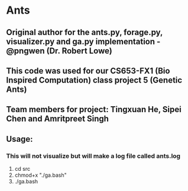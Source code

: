 # Ants

## Original author for the ants.py, forage.py, visualizer.py and ga.py implementation - @pngwen (Dr. Robert Lowe)

## This code was used for our CS653-FX1 (Bio Inspired Computation) class project 5 (Genetic Ants)

## Team members for project: Tingxuan He, Sipei Chen and Amritpreet Singh

## Usage:
### This will not visualize but will make a log file called ants.log
1. cd src
2. chmod+x "./ga.bash"
3. ./ga.bash
